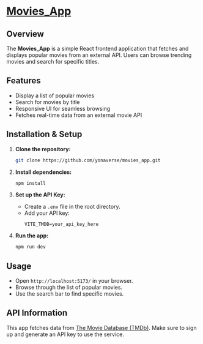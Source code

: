 # [Movies_App](https://movies-blush-nine.vercel.app/)

## Overview
The **Movies_App** is a simple React frontend application that fetches and displays popular movies from an external API. Users can browse trending movies and search for specific titles.

## Features
- Display a list of popular movies
- Search for movies by title
- Responsive UI for seamless browsing
- Fetches real-time data from an external movie API

## Installation & Setup

1. **Clone the repository:**
   ```bash
   git clone https://github.com/yonaverse/movies_app.git
   ```

2. **Install dependencies:**
   ```bash
   npm install
   ```

3. **Set up the API Key:**
   - Create a `.env` file in the root directory.
   - Add your API key:
     ```env
     VITE_TMDB=your_api_key_here
     ```

4. **Run the app:**
   ```bash
   npm run dev
   ```

## Usage
- Open `http://localhost:5173/` in your browser.
- Browse through the list of popular movies.
- Use the search bar to find specific movies.

## API Information
This app fetches data from [The Movie Database (TMDb)](https://www.themoviedb.org/). Make sure to sign up and generate an API key to use the service.

